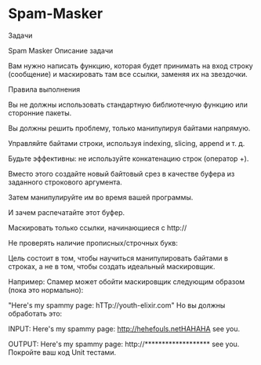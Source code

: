 # Spam-Masker
Задачи

Spam Masker
Описание задачи

Вам нужно написать функцию, которая будет принимать на вход строку (сообщение) и маскировать там все ссылки, заменяя их на звездочки.

Правила выполнения

Вы не должны использовать стандартную библиотечную функцию или сторонние пакеты.

Вы должны решить проблему, только манипулируя байтами напрямую.

Управляйте байтами строки, используя indexing, slicing, append и т. д.

Будьте эффективны: не используйте конкатенацию строк (оператор +).

Вместо этого создайте новый байтовый срез в качестве буфера из заданного строкового аргумента.

Затем манипулируйте им во время вашей программы.

И зачем распечатайте этот буфер.

Маскировать только ссылки, начинающиеся с http://

Не проверять наличие прописных/строчных букв:

Цель состоит в том, чтобы научиться манипулировать байтами в строках, а не в том, чтобы создать идеальный маскировщик.

Например: Спамер может обойти маскировщик следующим образом (пока это нормально):



"Here's my spammy page: hTTp://youth-elixir.com"
Но вы должны обработать это:



INPUT:
Here's my spammy page: http://hehefouls.netHAHAHA see you.

OUTPUT:
Here's my spammy page: http://******************* see you.
Покройте ваш код Unit тестами.
